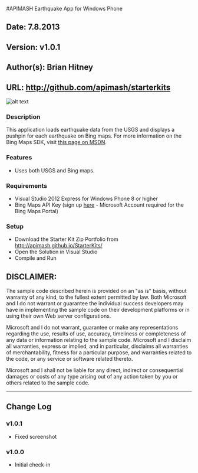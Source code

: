 ﻿#APIMASH Earthquake App for Windows Phone
## Date: 7.8.2013
## Version: v1.0.1
## Author(s): Brian Hitney
## URL: http://github.com/apimash/starterkits


![alt text][1]
### Description
This application loads earthquake data from the USGS and displays a pushpin for each earthquake on Bing maps.  For more information on the Bing Maps SDK, visit [this page on MSDN][2].

### Features
- Uses both USGS and Bing maps.

### Requirements 
 - Visual Studio 2012 Express for Windows Phone 8 or higher 
 - Bing Maps API Key (sign up [here][3] - Microsoft Account required for the Bing Maps Portal)

### Setup
 - Download the Starter Kit Zip Portfolio from http://apimash.github.io/StarterKits/
 - Open the Solution in Visual Studio
 - Compile and Run

## DISCLAIMER: 

The sample code described herein is provided on an "as is" basis, without warranty of any kind, to the fullest extent permitted by law. Both Microsoft and I do not warrant or guarantee the individual success developers may have in implementing the sample code on their development platforms or in using their own Web server configurations. 

Microsoft and I do not warrant, guarantee or make any representations regarding the use, results of use, accuracy, timeliness or completeness of any data or information relating to the sample code. Microsoft and I disclaim all warranties, express or implied, and in particular, disclaims all warranties of merchantability, fitness for a particular purpose, and warranties related to the code, or any service or software related thereto. 

Microsoft and I shall not be liable for any direct, indirect or consequential damages or costs of any type arising out of any action taken by you or others related to the sample code.


----------

## Change Log

### v1.0.1
-  Fixed screenshot
### v1.0.0
 - Initial check-in


  [1]: https://raw.github.com/apimash/StarterKits/master/Windows%20Phone%20Starter%20Kits/APIMASH_Earthquakes_StarterKit_Phone/screenshot.png "Screenshot"
  [2]: http://msdn.microsoft.com/en-us/library/gg427610.aspx "this page on MSDN"
  [3]: https://www.bingmapsportal.com/ "Bing Maps Portal"